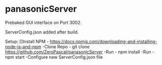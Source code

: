 # panasonicServer

Prebaked GUI interface on Port 3002.

ServerConfig.json added after build.

Setup:
[]Install NPM - https://docs.npmjs.com/downloading-and-installing-node-js-and-npm
-Clone Repo - git clone https://github.com/ZeroPascal/panasonicServer
-Run - npm install
-Run - npm start
-Configure new ServerConfig.json file
